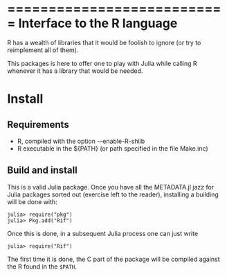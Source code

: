 ===========================
Interface to the R language
===========================

R has a wealth of libraries that it would be foolish to ignore
(or try to reimplement all of them).

This packages is here to offer one to play with Julia while
calling R whenever it has a library that would be needed.

Install
=======

Requirements
------------

- R, compiled with the option --enable-R-shlib
- R executable in the ${PATH} (or path specified in the file Make.inc)

Build and install
-----------------

This is a valid Julia package. Once you have all the METADATA.jl jazz for Julia packages sorted out
(exercise left to the reader), installing a building will be done with:
```
julia> require("pkg")
julia> Pkg.add("Rif")
```
Once this is done, in a subsequent Julia process one can just write 
```
julia> require("Rif")
```
The first time it is done, the C part of the package will be compiled against the R
found in the `$PATH`.


